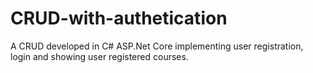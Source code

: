 # CRUD-with-authetication
A CRUD developed in C# ASP.Net Core implementing user registration, login and showing user registered courses.
